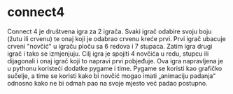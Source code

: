 # connect4

Connect 4 je društvena igra za 2 igrača. Svaki igrač odabire svoju boju (žutu ili crvenu) te onaj koji je odabrao crvenu kreće prvi. Prvi igrač ubacuje crveni "novčić" u igraču ploču sa 6 redova i 7 stupaca. Zatim igra drugi igrač i tako se izmjenjuju. Cilj igra je spojiti 4 novčića u redu, stupcu ili dijagonali i onaj igrač koji to napravi prvi pobjeđuje. Ova igra napravljena je u pythonu koristeći dodatke pygame i time. Pygame se koristi kao grafičko sučelje, a time se koristi kako bi novčić mogao imati „animaciju padanja“ odnosno kako ne bi odmah pao na svoje mjesto već padao postupno.
